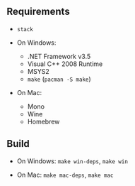 ## Requirements

* `stack`

* On Windows:

  * .NET Framework v3.5
  * Visual C++ 2008 Runtime
  * MSYS2
  * `make` (`pacman -S make`)

* On Mac:

  * Mono
  * Wine
  * Homebrew

## Build

* On Windows: `make win-deps`, `make win`

* On Mac: `make mac-deps`, `make mac`
